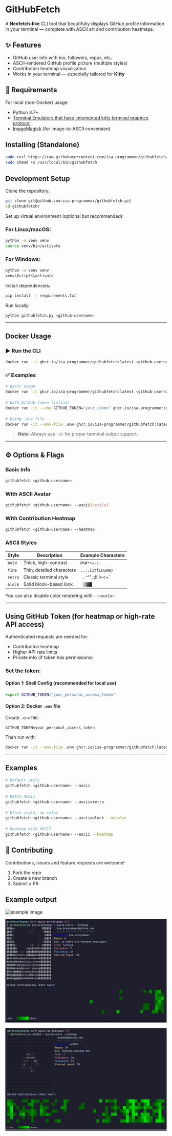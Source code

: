 
# GitHubFetch

A **Neofetch-like** CLI tool that beautifully displays GitHub profile information in your terminal — complete with ASCII art and contribution heatmaps.


## ✨ Features

- GitHub user info with bio, followers, repos, etc.
- ASCII-rendered GitHub profile picture (multiple styles)
- Contribution heatmap visualization
- Works in your terminal — especially tailored for **Kitty**


## 🔧 Requirements

For local (non-Docker) usage:

- Python 3.7+
- [Terminal Emulators that have imlemented kitty terminal graphics protocol](https://sw.kovidgoyal.net/kitty/graphics-protocol/)
- [ImageMagick](https://imagemagick.org/) (for image-to-ASCII conversion)


## Installing (Standalone)

```bash
sudo curl https://raw.githubusercontent.com/isa-programmer/githubfetch/refs/heads/main/githubfetch.py -o /usr/local/bin/githubfetch
sudo chmod +x /usr/local/bin/githubfetch
````


## Development Setup

Clone the repository:

```bash
git clone git@github.com:isa-programmer/githubfetch.git
cd githubfetch/
```

Set up virtual environment (optional but recommended):

### For Linux/macOS:

```bash
python -m venv venv
source venv/bin/activate
```

### For Windows:

```bash
python -m venv venv
venv\Scripts\activate
```

Install dependencies:

```bash
pip install -r requirements.txt
```

Run locally:

```bash
python githubfetch.py <github-username>
```

---

## Docker Usage

### ▶️ Run the CLI

```bash
docker run -it ghcr.io/isa-programmer/githubfetch:latest <github-username> [options]
```

### ✅ Examples

```bash
# Basic usage
docker run -it ghcr.io/isa-programmer/githubfetch:latest <github-username> --ascii --heatmap

# With GitHub token (inline)
docker run -it --env GITHUB_TOKEN="your_token" ghcr.io/isa-programmer/githubfetch:latest <github-username> --ascii --heatmap

# Using .env file
docker run -it --env-file .env ghcr.io/isa-programmer/githubfetch:latest <github-username> --ascii --heatmap
```

> **Note**: Always use `-it` for proper terminal output support.

---

## ⚙️ Options & Flags

### Basic Info

```bash
githubfetch <github-username>
```

### With ASCII Avatar

```bash
githubfetch <github-username> --ascii[=style]
```

### With Contribution Heatmap

```bash
githubfetch <github-username> --heatmap
```

### ASCII Styles

| Style   | Description               | Example Characters   |
| ------- | ------------------------- | -------------------- |
| `bold`  | Thick, high-contrast      | `@%#*+=-:.`          |
| `fine`  | Thin, detailed characters | `.,:;i1tfLCG08@`     |
| `retro` | Classic terminal style    | ` .'`^",:;Il!i><\~\` |
| `block` | Solid block-based look    | ` ░▒▓█`              |

You can also disable color rendering with `--nocolor`.

---

## Using GitHub Token (for heatmap or high-rate API access)

Authenticated requests are needed for:

* Contribution heatmap
* Higher API rate limits
* Private info (if token has permissions)

### Set the token:

#### Option 1: Shell Config (recommended for local use)

```bash
export GITHUB_TOKEN="your_personal_access_token"
```

#### Option 2: Docker `.env` file

Create `.env` file:

```env
GITHUB_TOKEN=your_personal_access_token
```

Then run with:

```bash
docker run -it --env-file .env ghcr.io/isa-programmer/githubfetch:latest <username> --ascii --heatmap
```
---

## Examples

```bash
# Default style
githubfetch <github-username> --ascii

# Retro ASCII
githubfetch <github-username> --ascii=retro

# Block style, no color
githubfetch <github-username> --ascii=block --nocolor

# Heatmap with ASCII
githubfetch <github-username> --ascii --heatmap
```


## 🤝 Contributing

Contributions, issues and feature requests are welcome!

1. Fork the repo
2. Create a new branch
3. Submit a PR


## Example output
![example image](https://i.imgur.com/NdmszFZ.png)

<!-- ![another example](https://imgur.com/KW47JGm.png) -->

![heatmap](Assets/image.png)

![my-heatmap](Assets/my-heatmap.png)